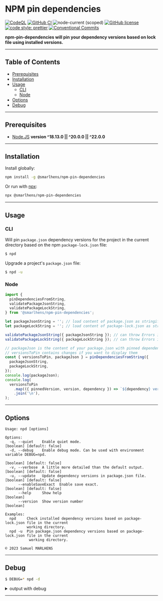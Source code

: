 # NPM pin dependencies

[![CodeQL](https://github.com/smarlhens/npm-pin-dependencies/workflows/codeql/badge.svg)](https://github.com/smarlhens/npm-pin-dependencies/actions/workflows/codeql.yml)
[![GitHub CI](https://github.com/smarlhens/npm-pin-dependencies/workflows/ci/badge.svg)](https://github.com/smarlhens/npm-pin-dependencies/actions/workflows/ci.yml)
![node-current (scoped)](https://img.shields.io/node/v/@smarlhens/npm-pin-dependencies)
[![GitHub license](https://img.shields.io/github/license/smarlhens/npm-pin-dependencies)](https://github.com/smarlhens/npm-pin-dependencies)
[![code style: prettier](https://img.shields.io/badge/code_style-prettier-ff69b4.svg)](https://github.com/prettier/prettier)
[![Conventional Commits](https://img.shields.io/badge/Conventional%20Commits-1.0.0-yellow.svg)](https://conventionalcommits.org)

**npm-pin-dependencies will pin your dependency versions based on lock file using installed versions.**

---

## Table of Contents

- [Prerequisites](#prerequisites)
- [Installation](#installation)
- [Usage](#usage)
  - [CLI](#cli)
  - [Node](#node)
- [Options](#options)
- [Debug](#debug)

---

## Prerequisites

- [Node.JS](https://nodejs.org/en/download/) **version ^18.13.0 || ^20.0.0 || ^22.0.0**

---

## Installation

Install globally:

```sh
npm install -g @smarlhens/npm-pin-dependencies
```

Or run with [npx](https://docs.npmjs.com/cli/v8/commands/npx):

```sh
npx @smarlhens/npm-pin-dependencies
```

---

## Usage

### CLI

Will pin `package.json` dependency versions for the project in the current directory based on the npm `package-lock.json` file:

```sh
$ npd
```

Upgrade a project's `package.json` file:

```sh
$ npd -u
```

### Node

```typescript
import {
  pinDependenciesFromString,
  validatePackageJsonString,
  validatePackageLockString,
} from '@smarlhens/npm-pin-dependencies';

let packageJsonString = ''; // load content of package.json as stringified JSON
let packageLockString = ''; // load content of package-lock.json as stringified JSON

validatePackageJsonString({ packageJsonString }); // can throw Errors if unexpected format
validatePackageLockString({ packageLockString }); // can throw Errors if unexpected format

// packageJson is the content of your package.json with pinned dependencies
// versionsToPin contains changes if you want to display them
const { versionsToPin, packageJson } = pinDependenciesFromString({
  packageJsonString,
  packageLockString,
});
console.log(packageJson);
console.log(
  versionsToPin
    .map(({ pinnedVersion, version, dependency }) => `${dependency} version ${version} replaced by ${pinnedVersion}`)
    .join('\n'),
);
```

---

## Options

```text
Usage: npd [options]

Options:
  -q, --quiet    Enable quiet mode.                                [boolean] [default: false]
  -d, --debug    Enable debug mode. Can be used with environment variable DEBUG=npd.
                                                                   [boolean] [default: false]
  -v, --verbose  A little more detailed than the default output.   [boolean] [default: false]
  -u, --update   Update dependency versions in package.json file.  [boolean] [default: false]
      --enableSaveExact  Enable save exact.                        [boolean] [default: false]
      --help     Show help                                                          [boolean]
      --version  Show version number                                                [boolean]

Examples:
  npd     Check installed dependency versions based on package-lock.json file in the current
          working directory.
  npd -u  Pin package.json dependency versions based on package-lock.json file in the current
           working directory.

© 2023 Samuel MARLHENS
```

---

## Debug

```sh
$ DEBUG=* npd -d
```

<details>

<summary>output with debug</summary>

```text
[STARTED] Pinning dependency versions in package.json file...
[STARTED] Reading package-lock.json...
[SUCCESS] Reading package-lock.json...
[STARTED] Reading yarn.lock...
[SUCCESS] Reading yarn.lock...
[STARTED] Reading package.json...
[SUCCESS] Reading package.json...
[STARTED] Validating package-lock.json...
[SUCCESS] Validating package-lock.json...
[STARTED] Validating yarn.lock...
[SKIPPED] Validating yarn.lock...
[STARTED] Validating package.json...
[SUCCESS] Validating package.json...
[STARTED] Computing which dependency versions are to pin...
  npd Dependency fake-package-1 version is not pinned: ^1.0.0 -> 1.1.0. +0ms
  npd Dependency fake-package-2 version is not pinned: ~2.5.0 -> 2.5.2. +0ms
  npd Dependency fake-package-3 version is not pinned: 3.x -> 3.1.1. +0ms
  npd Dependency fake-package-4 version is not pinned: ^0.0.3 -> 0.0.3. +0ms
  npd Dependency fake-package-5 version is not pinned: ~0.0.3 -> 0.0.9. +0ms
  npd Dependency fake-package-6 version is not pinned: ^0.1.0 -> 0.1.0. +0ms
  npd Dependency fake-package-7 version is not pinned: ~0.1.0 -> 0.1.1. +0ms
  npd Dependency fake-package-8 version is already pinned. +0ms
  npd Dependency fake-package-9 version is not pinned: 1.0.0 - 1.2.0 -> 1.1.1. +0ms
  npd Dependency fake-package-10 version is not pinned: >2.1 -> 2.2.2. +0ms
  npd Dependency fake-package-11 version is not pinned: ^2 <2.2 || > 2.3 -> 2.1.6. +0ms
  npd Dependency fake-package-12 version is not pinned: ^2 <2.2 || > 2.3 -> 2.4.2. +1ms
  npd Dependency fake-dev-package-1 version is not pinned: ^4.0.0 -> 4.0.0. +0ms
  npd Dependency fake-dev-package-2 version is not pinned: ~5.0.0 -> 5.0.0. +0ms
  npd Dependency fake-dev-package-3 version is not pinned: 6.x -> 6.0.0. +0ms
  npd Dependency fake-optional-package-1 version is not pinned: ^7.0.0 -> 7.0.0. +0ms
  npd Dependency fake-optional-package-2 version is not pinned: ~8.0.0 -> 8.0.0. +0ms
  npd Dependency fake-optional-package-3 version is not pinned: 9.x -> 9.0.0. +0ms
[SUCCESS] Computing which dependency versions are to pin...
[STARTED] Output dependency versions that can be pinned...
[TITLE] Dependency versions that can be pinned:
[TITLE]
[TITLE]  fake-package-1           ^1.0.0            →  1.1.0
[TITLE]  fake-package-2           ~2.5.0            →  2.5.2
[TITLE]  fake-package-3           3.x               →  3.1.1
[TITLE]  fake-package-4           ^0.0.3            →  0.0.3
[TITLE]  fake-package-5           ~0.0.3            →  0.0.9
[TITLE]  fake-package-6           ^0.1.0            →  0.1.0
[TITLE]  fake-package-7           ~0.1.0            →  0.1.1
[TITLE]  fake-package-9           1.0.0 - 1.2.0     →  1.1.1
[TITLE]  fake-package-10          >2.1              →  2.2.2
[TITLE]  fake-package-11          ^2 <2.2 || > 2.3  →  2.1.6
[TITLE]  fake-package-12          ^2 <2.2 || > 2.3  →  2.4.2
[TITLE]  fake-dev-package-1       ^4.0.0            →  4.0.0
[TITLE]  fake-dev-package-2       ~5.0.0            →  5.0.0
[TITLE]  fake-dev-package-3       6.x               →  6.0.0
[TITLE]  fake-optional-package-1  ^7.0.0            →  7.0.0
[TITLE]  fake-optional-package-2  ~8.0.0            →  8.0.0
[TITLE]  fake-optional-package-3  9.x               →  9.0.0
[TITLE]
[TITLE] Run npd -d -u to upgrade package.json.
[SUCCESS] Output dependency versions that can be pinned...
[STARTED] Updating package.json...
[SKIPPED] Update is disabled by default.
[STARTED] Enabling save-exact using .npmrc...
[SKIPPED] Enabling save-exact is disabled by default.
[SUCCESS] Dependency versions that can be pinned:
[SUCCESS]
[SUCCESS]  fake-package-1           ^1.0.0            →  1.1.0
[SUCCESS]  fake-package-2           ~2.5.0            →  2.5.2
[SUCCESS]  fake-package-3           3.x               →  3.1.1
[SUCCESS]  fake-package-4           ^0.0.3            →  0.0.3
[SUCCESS]  fake-package-5           ~0.0.3            →  0.0.9
[SUCCESS]  fake-package-6           ^0.1.0            →  0.1.0
[SUCCESS]  fake-package-7           ~0.1.0            →  0.1.1
[SUCCESS]  fake-package-9           1.0.0 - 1.2.0     →  1.1.1
[SUCCESS]  fake-package-10          >2.1              →  2.2.2
[SUCCESS]  fake-package-11          ^2 <2.2 || > 2.3  →  2.1.6
[SUCCESS]  fake-package-12          ^2 <2.2 || > 2.3  →  2.4.2
[SUCCESS]  fake-dev-package-1       ^4.0.0            →  4.0.0
[SUCCESS]  fake-dev-package-2       ~5.0.0            →  5.0.0
[SUCCESS]  fake-dev-package-3       6.x               →  6.0.0
[SUCCESS]  fake-optional-package-1  ^7.0.0            →  7.0.0
[SUCCESS]  fake-optional-package-2  ~8.0.0            →  8.0.0
[SUCCESS]  fake-optional-package-3  9.x               →  9.0.0
[SUCCESS]
[SUCCESS] Run npd -d -u to upgrade package.json.
```

</details>

---

